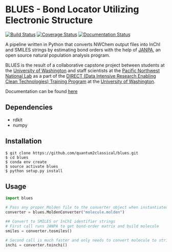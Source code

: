 # BLUES - Bond Locator Utilizing Electronic Structure
[![Build Status](https://travis-ci.org/quantum2classical/blues.svg?branch=master)](https://travis-ci.org/quantum2classical/blues)
[![Coverage Status](https://coveralls.io/repos/github/quantum2classical/blues/badge.svg?branch=master)](https://coveralls.io/github/quantum2classical/blues?branch=master)
[![Documentation Status](https://readthedocs.org/projects/blues/badge/?version=latest)](https://blues.readthedocs.io/en/latest/?badge=latest)

A pipeline written in Python that converts NWChem output files into InChI and SMILES strings by estimating bond orders with the help of [JANPA](http://janpa.sourceforge.net/), an open source natural population analysis program.

BLUES is the result of a collaborative capstone project between students at the [University of Washington](https://www.washington.edu) and staff scientists at the [Pacific Northwest National Lab](https://www.pnnl.gov/) as a part of the [DIRECT (Data Intensive Research Enabling Clean Technologies) Training Program](http://depts.washington.edu/uwdirect/) at the [University of Washington](https://www.washington.edu).

Documentation can be found [here](https://blues.readthedocs.io/en/latest/index.html)

## Dependencies
- rdkit
- numpy

## Installation
```
$ git clone https://github.com/quantum2classical/blues.git
$ cd blues
$ conda env create
$ source activate blues
$ python setup.py install
```

## Usage
```python
import blues

# Pass any proper Molden file to the converter object when instantiated
converter = blues.MoldenConverter("molecule.molden")

## Convert to SMILES or InChI identifier strings
# First call runs JANPA to get bond-order matrix and build molecule
smiles = converter.tosmiles()

# Second call is much faster and only needs to convert molecule to string
inchi = converter.toinchi()
```

